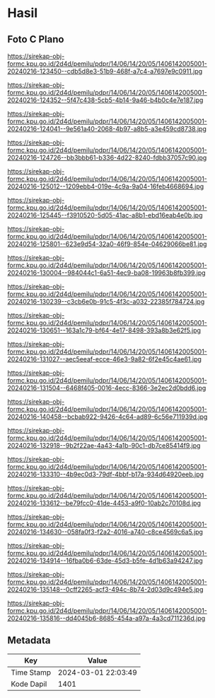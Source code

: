 # Hasil

## Foto C Plano

https://sirekap-obj-formc.kpu.go.id/2d4d/pemilu/pdpr/14/06/14/20/05/1406142005001-20240216-123450--cdb5d8e3-51b9-468f-a7c4-a7697e9c0911.jpg

https://sirekap-obj-formc.kpu.go.id/2d4d/pemilu/pdpr/14/06/14/20/05/1406142005001-20240216-124352--5f47c438-5cb5-4b14-9a46-b4b0c4e7e187.jpg

https://sirekap-obj-formc.kpu.go.id/2d4d/pemilu/pdpr/14/06/14/20/05/1406142005001-20240216-124041--9e561a40-2068-4b97-a8b5-a3e459cd8738.jpg

https://sirekap-obj-formc.kpu.go.id/2d4d/pemilu/pdpr/14/06/14/20/05/1406142005001-20240216-124726--bb3bbb61-b336-4d22-8240-fdbb37057c90.jpg

https://sirekap-obj-formc.kpu.go.id/2d4d/pemilu/pdpr/14/06/14/20/05/1406142005001-20240216-125012--1209ebb4-019e-4c9a-9a04-16feb4668694.jpg

https://sirekap-obj-formc.kpu.go.id/2d4d/pemilu/pdpr/14/06/14/20/05/1406142005001-20240216-125445--f3910520-5d05-41ac-a8b1-ebd16eab4e0b.jpg

https://sirekap-obj-formc.kpu.go.id/2d4d/pemilu/pdpr/14/06/14/20/05/1406142005001-20240216-125801--623e9d54-32a0-46f9-854e-04629066be81.jpg

https://sirekap-obj-formc.kpu.go.id/2d4d/pemilu/pdpr/14/06/14/20/05/1406142005001-20240216-130004--984044c1-6a51-4ec9-ba08-19963b8fb399.jpg

https://sirekap-obj-formc.kpu.go.id/2d4d/pemilu/pdpr/14/06/14/20/05/1406142005001-20240216-130239--c3cb6e0b-91c5-4f3c-a032-22385f784724.jpg

https://sirekap-obj-formc.kpu.go.id/2d4d/pemilu/pdpr/14/06/14/20/05/1406142005001-20240216-130651--163a1c79-bf64-4e17-8498-393a8b3e62f5.jpg

https://sirekap-obj-formc.kpu.go.id/2d4d/pemilu/pdpr/14/06/14/20/05/1406142005001-20240216-131027--aec5eeaf-ecce-46e3-9a82-6f2e45c4ae61.jpg

https://sirekap-obj-formc.kpu.go.id/2d4d/pemilu/pdpr/14/06/14/20/05/1406142005001-20240216-131504--6468f405-0016-4ecc-8366-3e2ec2d0bdd6.jpg

https://sirekap-obj-formc.kpu.go.id/2d4d/pemilu/pdpr/14/06/14/20/05/1406142005001-20240216-140458--bcbab922-9426-4c64-ad89-6c56e711939d.jpg

https://sirekap-obj-formc.kpu.go.id/2d4d/pemilu/pdpr/14/06/14/20/05/1406142005001-20240216-132918--9b2f22ae-4a43-4a1b-90c1-db7ce85414f9.jpg

https://sirekap-obj-formc.kpu.go.id/2d4d/pemilu/pdpr/14/06/14/20/05/1406142005001-20240216-133310--4b9ec0d3-79df-4bbf-b17a-934d64920eeb.jpg

https://sirekap-obj-formc.kpu.go.id/2d4d/pemilu/pdpr/14/06/14/20/05/1406142005001-20240216-133612--be79fcc0-41de-4453-a9f0-10ab2c70108d.jpg

https://sirekap-obj-formc.kpu.go.id/2d4d/pemilu/pdpr/14/06/14/20/05/1406142005001-20240216-134630--058fa0f3-f2a2-4016-a740-c8ce4569c6a5.jpg

https://sirekap-obj-formc.kpu.go.id/2d4d/pemilu/pdpr/14/06/14/20/05/1406142005001-20240216-134914--16fba0b6-63de-45d3-b5fe-4d1b63a94247.jpg

https://sirekap-obj-formc.kpu.go.id/2d4d/pemilu/pdpr/14/06/14/20/05/1406142005001-20240216-135148--0cff2265-acf3-494c-8b74-2d03d9c494e5.jpg

https://sirekap-obj-formc.kpu.go.id/2d4d/pemilu/pdpr/14/06/14/20/05/1406142005001-20240216-135816--dd4045b6-8685-454a-a97a-4a3cd711236d.jpg


## Metadata

| Key        | Value               |
| ---------- | ------------------- |
| Time Stamp | 2024-03-01 22:03:49 |
| Kode Dapil | 1401                |



